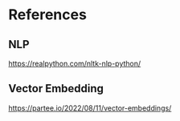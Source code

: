 # References
## NLP
https://realpython.com/nltk-nlp-python/

## Vector Embedding
https://partee.io/2022/08/11/vector-embeddings/
